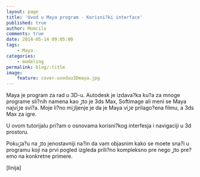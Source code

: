 ```yaml
---
layout: page
title: 'Uvod u Maya program - Korisni?ki interface'
published: true
author: Momcilo
comments: true
date: 2014-05-14 09:05:00
tags:
    - Maya
categories:
    - modeling
permalink: blog/:title
image:
    feature: cover-uvoduu3Dmaya.jpg
---
```

Maya je program za rad u 3D-u. Autodesk je izdava?ka ku?a za mnoge programe sli?nih namena kao ڑto je 3ds Max, Softimage ali meni se Maya najviڑe svi?a. Moje li?no miڑljenje je da je Maya viڑe prilago?ena filmu, a 3ds Max za igre.

U ovom tutorijalu pri?am o osnovama korisni?kog interfesja i navigaciji u 3d prostoru.
  
Pokuڑa?u na ڑto jenostavniji na?in da vam objasnim kako se mo‍ete sna?i u programu koji na prvi pogled izgleda prili?no kompleksno pre nego ڑto pre?emo na konkretne primere.

[linija]